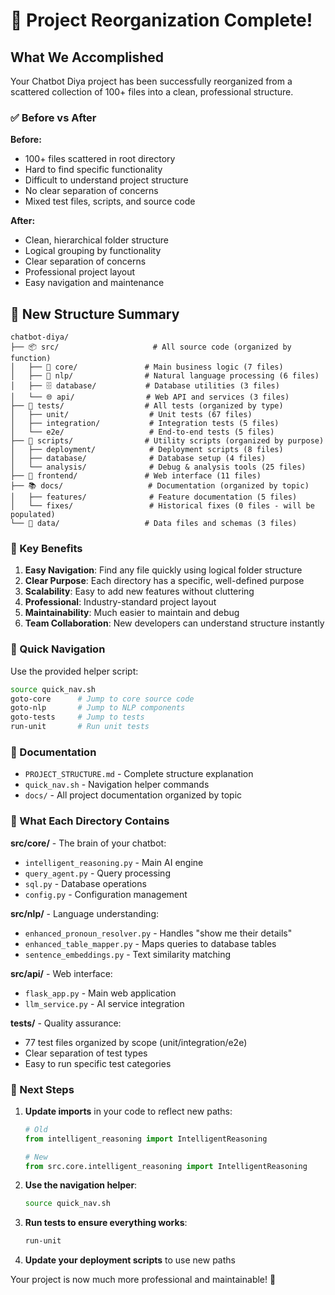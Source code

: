 # 🎉 Project Reorganization Complete!

## What We Accomplished

Your Chatbot Diya project has been successfully reorganized from a scattered collection of 100+ files into a clean, professional structure.

### ✅ Before vs After

**Before:** 
- 100+ files scattered in root directory
- Hard to find specific functionality  
- Difficult to understand project structure
- No clear separation of concerns
- Mixed test files, scripts, and source code

**After:**
- Clean, hierarchical folder structure
- Logical grouping by functionality
- Clear separation of concerns
- Professional project layout
- Easy navigation and maintenance

## 📁 New Structure Summary

```
chatbot-diya/
├── 📦 src/                     # All source code (organized by function)
│   ├── 🔧 core/               # Main business logic (7 files)
│   ├── 🧠 nlp/                # Natural language processing (6 files) 
│   ├── 🗄️ database/           # Database utilities (3 files)
│   └── 🌐 api/                # Web API and services (3 files)
├── 🧪 tests/                  # All tests (organized by type)
│   ├── unit/                  # Unit tests (67 files)
│   ├── integration/           # Integration tests (5 files)
│   └── e2e/                   # End-to-end tests (5 files)
├── 🚀 scripts/                # Utility scripts (organized by purpose)
│   ├── deployment/            # Deployment scripts (8 files)
│   ├── database/              # Database setup (4 files)
│   └── analysis/              # Debug & analysis tools (25 files)
├── 🎨 frontend/               # Web interface (11 files)
├── 📚 docs/                   # Documentation (organized by topic)
│   ├── features/              # Feature documentation (5 files)
│   └── fixes/                 # Historical fixes (0 files - will be populated)
└── 💾 data/                   # Data files and schemas (3 files)
```

### 🎯 Key Benefits

1. **Easy Navigation**: Find any file quickly using logical folder structure
2. **Clear Purpose**: Each directory has a specific, well-defined purpose  
3. **Scalability**: Easy to add new features without cluttering
4. **Professional**: Industry-standard project layout
5. **Maintainability**: Much easier to maintain and debug
6. **Team Collaboration**: New developers can understand structure instantly

### 🚀 Quick Navigation

Use the provided helper script:
```bash
source quick_nav.sh
goto-core      # Jump to core source code
goto-nlp       # Jump to NLP components
goto-tests     # Jump to tests
run-unit       # Run unit tests
```

### 📖 Documentation

- `PROJECT_STRUCTURE.md` - Complete structure explanation
- `quick_nav.sh` - Navigation helper commands
- `docs/` - All project documentation organized by topic

### 🔧 What Each Directory Contains

**src/core/** - The brain of your chatbot:
- `intelligent_reasoning.py` - Main AI engine
- `query_agent.py` - Query processing
- `sql.py` - Database operations
- `config.py` - Configuration management

**src/nlp/** - Language understanding:
- `enhanced_pronoun_resolver.py` - Handles "show me their details" 
- `enhanced_table_mapper.py` - Maps queries to database tables
- `sentence_embeddings.py` - Text similarity matching

**src/api/** - Web interface:
- `flask_app.py` - Main web application
- `llm_service.py` - AI service integration

**tests/** - Quality assurance:
- 77 test files organized by scope (unit/integration/e2e)
- Clear separation of test types
- Easy to run specific test categories

### 🎯 Next Steps

1. **Update imports** in your code to reflect new paths:
   ```python
   # Old
   from intelligent_reasoning import IntelligentReasoning
   
   # New  
   from src.core.intelligent_reasoning import IntelligentReasoning
   ```

2. **Use the navigation helper**:
   ```bash
   source quick_nav.sh
   ```

3. **Run tests to ensure everything works**:
   ```bash
   run-unit
   ```

4. **Update your deployment scripts** to use new paths

Your project is now much more professional and maintainable! 🚀
